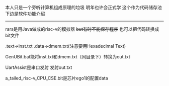 

本人只是一个旁听计算机组成原理的垃圾
明年也许会正式学
这个作为代码储存池
下边是软件功能介绍

---

rars是用Java做成的risc-v的模拟器 ~~but有时不能保存程序~~ 也可以把代码转换成bit文件

.text->inst.txt .data->dmem.txt(注意要用Hexadecimal Text)


GenUBit.bat能将inst.txt和dmem.txt（同目录下）转换为out.txt

UartAssist是串口发射 发射out.txt

a_tailed_risc-v_CPU_CSE.bit是芯片ego1的配置data